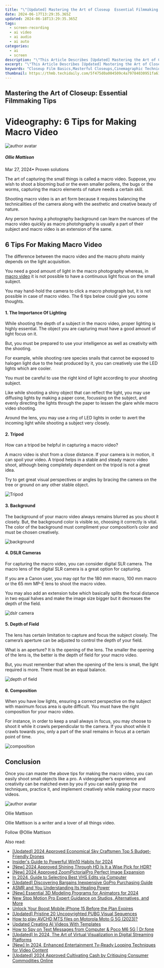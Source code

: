 ```yaml
---
title: "\"[Updated] Mastering the Art of Closeup  Essential Filmmaking Tips for 2024\""
date: 2024-06-17T13:29:35.365Z
updated: 2024-06-18T13:29:35.365Z
tags: 
  - screen-recording
  - ai video
  - ai audio
  - ai auto
categories: 
  - ai
  - screen
description: "\"This Article Describes [Updated] Mastering the Art of Closeup: Essential Filmmaking Tips for 2024\""
excerpt: "\"This Article Describes [Updated] Mastering the Art of Closeup: Essential Filmmaking Tips for 2024\""
keywords: "Closeup Film Basics,Masterful Closeups,Cinemagraphic Techniques,Filmmaking Closeup Guide,Essential Shoot Tips,Pro Closeup Filming,Keyframe Crafting"
thumbnail: https://thmb.techidaily.com/5f475d0a004509c4a79784030951fa61283b4484815daf27a43d6a0afc55a2c8.jpg
---
```


## Mastering the Art of Closeup: Essential Filmmaking Tips

# Videography: 6 Tips for Making Macro Video

![author avatar](https://images.wondershare.com/filmora/article-images/ollie-mattison.jpg)

##### Ollie Mattison

 Mar 27, 2024• Proven solutions

The art of capturing the small things is called a macro video. Suppose, you wish to shoot a blooming bud or the even smaller pollens, the bugs or the worms, capturing the macro elements of nature needs a certain skill.

Shooting macro video is an art form because it requires balancing the technicalities of the camera along with the aesthetic and creative beauty of nature.

Any person having a photography background can learn the nuances of the macro video quickly as macro photohgraphy is usually a part of their subject and macro video is an extension of the same.

## 6 Tips For Making Macro Video

The difference between the macro video and the macro photo mainly depends on the light acquisition.

You need a good amount of light in the macro photography whereas, in [macro video](http://www.uwphotographyguide.com/3-tips-underwater-macro-video) it is not possible to have a continuous light focus on the small subject.

You may hand-hold the camera to click a macro photograph but, it is not possible in case of macro video. The 6 tips below could give you some thoughts.

#### 1\. The Importance Of Lighting

While shooting the depth of a subject in the macro video, proper lighting is highly essential. The object you are capturing must have a good amount of light focus on it.

But, you must be prepared to use your intelligence as well as creativity with the shooting.

For example, while shooting rare species snails that cannot be exposed to halogen light due to the heat produced by it, you can creatively use the LED lights which are cooler.

You must be careful to use the right kind of light according to your shooting subject.

Like while shooting a shiny object that can reflect the light, you may use diffusing lights by making a paper cone, focussing on the subject, and evenly directing the lights through the paper to lessen the glare while macro video shooting.

Around the lens, you may use a ring of LED lights in order to avert the incoming light while shooting a subject very closely.

#### 2\. Tripod

How can a tripod be helpful in capturing a macro video?

A macro video is shot from a close distance. If your camera is in motion, it can spoil your video. A tripod helps in a stable and steady macro video shoot, although being completely dependent on the tripod is not a great idea.

Try to get great visual perspectives or angles by bracing the camera on the tree or ground on any other stable object.

![Tripod](https://images.wondershare.com/filmora/article-images/oconnor-ultimate-1030d-fluid-head-30l-cf-tripod.jpg)

#### 3\. Background

The background of your macro video always remains blurred as you shoot it closely. But, the background color is visible so, choosing it correctly is vital. The color of the background must compliment your composition’s color and must be chosen creatively.

![background](https://images.wondershare.com/filmora/article-images/separate-the-foreground-from-background.jpg)

#### 4\. DSLR Cameras

For capturing the macro video, you can consider digital SLR camera. The macro lens of the digital SLR camera is a great option for capturing.

If you are a Canon user, you may opt for the 180 mm macro, 100 mm macro or the 65 mm MP-E lens to shoot the macro video.

You may also add an extension tube which basically splits the focal distance in two equal halves and make the image size bigger but it decreases the depth of the field.

![dslr camera](https://images.wondershare.com/filmora/article-images/dslr-camera-full-rig.jpg)

#### 5\. Depth of Field

The lens has certain limitation to capture and focus the subject closely. The camera’s aperture can be adjusted to control the depth of your field.

What is an aperture? It is the opening of the lens. The smaller the opening of the lens is, the better is the depth of field for your macro video.

But, you must remember that when the opening of the lens is small, the light required is more. There must be an equal balance.

![depth of field](https://images.wondershare.com/filmora/article-images/depth-of-field.JPG)

#### 6\. Composition

When you have low lights, ensuring a correct perspective on the subject with maximum focus area is quite difficult. You must have the right composition for your macro video.

For instance, in order to keep a snail always in focus, you may choose to shoot it while it crawls perpendicular to the camera. If you shoot while it crawls towards you, only a part of the snail remains in focus at a certain point of time.

![composition](https://images.wondershare.com/filmora/article-images/composition.JPG)

## Conclusion

Once you can master the above tips for making the macro video, you can easily shoot small objects like a pro. A videographer’s experience and creativity can be matched even by you if you can easily grasp the techniques, practice it, and implement creatively while making your macro videos.

![author avatar](https://images.wondershare.com/filmora/article-images/ollie-mattison.jpg)

Ollie Mattison

Ollie Mattison is a writer and a lover of all things video.

Follow @Ollie Mattison


<ins class="adsbygoogle"
     style="display:block"
     data-ad-format="autorelaxed"
     data-ad-client="ca-pub-7571918770474297"
     data-ad-slot="1223367746"></ins>



<ins class="adsbygoogle"
     style="display:block"
     data-ad-client="ca-pub-7571918770474297"
     data-ad-slot="8358498916"
     data-ad-format="auto"
     data-full-width-responsive="true"></ins>


<span class="atpl-alsoreadstyle">Also read:</span>
<div><ul>
<li><a href="https://fox-boxes.techidaily.com/updated-2024-approved-economical-sky-craftsmen-top-5-budget-friendly-drones/"><u>[Updated] 2024 Approved  Economical Sky Craftsmen  Top 5 Budget-Friendly Drones</u></a></li>
<li><a href="https://fox-boxes.techidaily.com/insiders-guide-to-powerful-win10-habits-for-2024/"><u>Insider's Guide to Powerful Win10 Habits for 2024</u></a></li>
<li><a href="https://fox-boxes.techidaily.com/new-2024-approved-shining-through-hd-is-it-a-wise-pick-for-hdr/"><u>[New] 2024 Approved  Shining Through HD  Is It a Wise Pick for HDR?</u></a></li>
<li><a href="https://fox-boxes.techidaily.com/new-2024-approved-zoompictorialpro-perfect-image-expansion/"><u>[New] 2024 Approved  ZoomPictorialPro  Perfect Image Expansion</u></a></li>
<li><a href="https://fox-boxes.techidaily.com/in-2024-guide-to-selecting-best-vhs-edits-via-computer/"><u>In 2024, Guide to Selecting Best VHS Edits via Computer</u></a></li>
<li><a href="https://fox-boxes.techidaily.com/updated-discovering-bargains-inexpensive-gopro-purchasing-guide/"><u>[Updated] Discovering Bargains  Inexpensive GoPro Purchasing Guide</u></a></li>
<li><a href="https://fox-boxes.techidaily.com/asmr-and-you-understanding-its-healing-power/"><u>ASMR and You  Understanding Its Healing Power</u></a></li>
<li><a href="https://fox-boxes.techidaily.com/new-essential-3d-modeling-programs-for-animators-for-2024/"><u>[New] Essential 3D Modeling Programs for Animators for 2024</u></a></li>
<li><a href="https://ai-video-tools.techidaily.com/new-stop-motion-pro-expert-guidance-on-studios-alternatives-and-more/"><u>New Stop Motion Pro Expert Guidance on Studios, Alternatives, and More</u></a></li>
<li><a href="https://sim-unlock.techidaily.com/unlock-your-boost-mobile-iphone-15-before-the-plan-expires-by-drfone-ios/"><u>Unlock Your Boost Mobile iPhone 15 Before the Plan Expires</u></a></li>
<li><a href="https://some-approaches.techidaily.com/updated-pristine-20-uncopyrighted-pubg-visual-sequences/"><u>[Updated] Pristine 20 Uncopyrighted PUBG Visual Sequences</u></a></li>
<li><a href="https://blog-min.techidaily.com/how-to-play-avchd-mts-files-on-motorola-moto-g-5g-2023-by-aiseesoft-video-converter-play-mts-on-android/"><u>How to play AVCHD MTS files on Motorola Moto G 5G (2023)?</u></a></li>
<li><a href="https://ai-voice-clone.techidaily.com/updated-creating-ai-videos-with-templates/"><u>Updated Creating AI Videos With Templates</u></a></li>
<li><a href="https://android-location-track.techidaily.com/how-to-spy-on-text-messages-from-computer-and-poco-m6-5g-drfone-by-drfone-virtual-android/"><u>How to Spy on Text Messages from Computer & Poco M6 5G | Dr.fone</u></a></li>
<li><a href="https://vp-tips.techidaily.com/updated-in-2024-the-art-of-virtual-visualization-in-digital-streaming-platforms/"><u>[Updated] In 2024, The Art of Virtual Visualization in Digital Streaming Platforms</u></a></li>
<li><a href="https://facebook-video-footage.techidaily.com/new-in-2024-enhanced-entertainment-tv-ready-looping-techniques-for-video-content/"><u>[New] In 2024, Enhanced Entertainment  Tv-Ready Looping Techniques for Video Content</u></a></li>
<li><a href="https://facebook-video-share.techidaily.com/updated-2024-approved-cultivating-cash-by-critiquing-consumer-commodities-online/"><u>[Updated] 2024 Approved  Cultivating Cash by Critiquing Consumer Commodities Online</u></a></li>
</ul></div>
